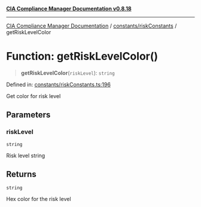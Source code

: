 [**CIA Compliance Manager Documentation v0.8.18**](../../../README.md)

***

[CIA Compliance Manager Documentation](../../../modules.md) / [constants/riskConstants](../README.md) / getRiskLevelColor

# Function: getRiskLevelColor()

> **getRiskLevelColor**(`riskLevel`): `string`

Defined in: [constants/riskConstants.ts:196](https://github.com/Hack23/cia-compliance-manager/blob/509f2f6138f4e24aa7fe1ae9432ec1ccefbe5f32/src/constants/riskConstants.ts#L196)

Get color for risk level

## Parameters

### riskLevel

`string`

Risk level string

## Returns

`string`

Hex color for the risk level
